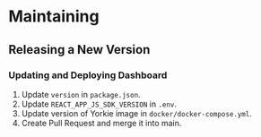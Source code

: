 # Maintaining

## Releasing a New Version

### Updating and Deploying Dashboard

1. Update `version` in `package.json`.
2. Update `REACT_APP_JS_SDK_VERSION` in `.env`.
3. Update version of Yorkie image in `docker/docker-compose.yml`.
4. Create Pull Request and merge it into main.
